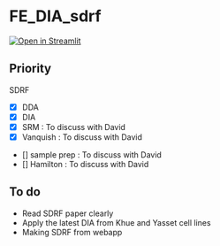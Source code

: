 # FE_DIA_sdrf

[![Open in Streamlit](https://static.streamlit.io/badges/streamlit_badge_black_white.svg)](https://ms-experiment.streamlit.app/)

## Priority

SDRF
- [x] DDA 
- [x] DIA 
- [x] SRM : To discuss with David
- [x] Vanquish : To discuss with David
- [] sample prep : To discuss with David
- [] Hamilton : To discuss with David


 

## To do 
- Read SDRF paper clearly 
- Apply the latest DIA from Khue and Yasset cell lines 
- Making SDRF from webapp
